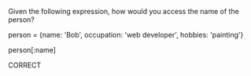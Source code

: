 Given the following expression, how would you access the name of the person?

person = {name: 'Bob', occupation: 'web developer', hobbies: 'painting'}

person[:name]

CORRECT
